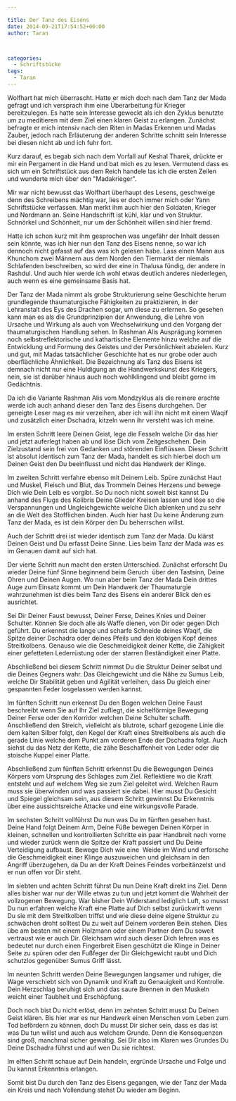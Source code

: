 ```yaml
---

title: Der Tanz des Eisens
date: 2014-09-21T17:54:52+00:00
author: Taran



categories:
  - Schriftstücke
tags:
  - Taran
---
```

Wolfhart hat mich überrascht. Hatte er mich doch nach dem Tanz der Mada gefragt und ich versprach ihm eine Überarbeitung für Krieger bereitzulegen. Es hatte sein Interesse geweckt als ich den Zyklus benutzte um zu meditieren mit dem Ziel einen klaren Geist zu erlangen. <!--more-->Zunächst befragte er mich intensiv nach den Riten in Madas Erkennen und Madas Zauber, jedoch nach Erläuterung der anderen Schritte schnitt sein Interesse bei diesen nicht ab und ich fuhr fort.


  
Kurz darauf, es begab sich nach dem Vorfall auf Keshal Tharek, drückte er mir ein Pergament in die Hand und bat mich es zu lesen. Vermutend dass es sich um ein Schriftstück aus dem Reich handele las ich die ersten Zeilen und wunderte mich über den "Madakrieger".
  
Mir war nicht bewusst das Wolfhart überhaupt des Lesens, geschweige denn des Schreibens mächtig war, lies er doch immer mich oder Yann Schriftstücke verfassen. Man merkt ihm auch hier den Soldaten, Krieger und Nordmann an. Seine Handschrift ist kühl, klar und von Struktur. Schnörkel und Schönheit, nur um der Schönheit willen sind hier fremd.
  
Hatte ich schon kurz mit ihm gesprochen was ungefähr der Inhalt dessen sein könnte, was ich hier nun den Tanz des Eisens nenne, so war ich dennoch nicht gefasst auf das was ich gelesen habe. Lass einen Mann aus Khunchom zwei Männern aus dem Norden den Tiermarkt der niemals Schlafenden beschreiben, so wird der eine in Thalusa fündig, der andere in Rashdul. Und auch hier werde ich wohl etwas deutlich anderes niederlegen, auch wenn es eine gemeinsame Basis hat.

Der Tanz der Mada nimmt als grobe Strukturierung seine Geschichte herum grundlegende thaumaturgische Fähigkeiten zu praktizieren, in der Lehranstalt des Eys des Drachen sogar, um diese zu erlernen. So gesehen kann man es als die Grundprinzipien der Anwendung, die Lehre von Ursache und Wirkung als auch von Wechselwirkung und den Vorgang der thaumaturgischen Handlung sehen. In Rashman Alis Ausprägung kommen noch selbstreflektorische und kathartische Elemente hinzu welche auf die Entwicklung und Formung des Geistes und der Persönlichkeit abzielen. Kurz und gut, mit Madas tatsächlicher Geschichte hat es nur grobe oder auch oberflächliche Ähnlichkeit. Die Bezeichnung als Tanz des Eisens ist demnach nicht nur eine Huldigung an die Handwerkskunst des Kriegers, nein, sie ist darüber hinaus auch noch wohlklingend und bleibt gerne im Gedächtnis.
  
Da ich die Variante Rashman Alis vom Mondzyklus als die reinere erachte werde ich auch anhand dieser den Tanz des Eisens durchgehen. Der geneigte Leser mag es mir verzeihen, aber ich will ihn nicht mit einem Waqif und zusätzlich einer Dschadra, kitzeln wenn ihr versteht was ich meine.

Im ersten Schritt leere Deinen Geist, lege die Fesseln welche Dir das hier und jetzt auferlegt haben ab und löse Dich vom Zeitgeschehen. Dein Zielzustand sein frei von Gedanken und störenden Einflüssen. Dieser Schritt ist absolut identisch zum Tanz der Mada, handelt es sich hierbei doch um Deinen Geist den Du beeinflusst und nicht das Handwerk der Klinge.
  
Im zweiten Schritt verfahre ebenso mit Deinem Leib. Spüre zunächst Haut und Muskel, Fleisch und Blut, das Trommeln Deines Herzens und bewege Dich wie Dein Leib es vorgibt. So Du noch nicht soweit bist kannst Du anhand des Flugs des Kolibris Deine Glieder Kreisen lassen und löse so die Verspannungen und Ungleichgewichte welche Dich ablenken und zu sehr an die Welt des Stofflichen binden. Auch hier hast Du keine Änderung zum Tanz der Mada, es ist dein Körper den Du beherrschen willst.
  
Auch der Schritt drei ist wieder identisch zum Tanz der Mada. Du klärst Deinen Geist und Du erfasst Deine Sinne. Lies beim Tanz der Mada was es im Genauen damit auf sich hat.
  
Der vierte Schritt nun macht den ersten Unterschied. Zunächst erforscht Du wieder Deine fünf Sinne beginnend beim Geruch  über den Tastsinn, Deine Ohren und Deinen Augen. Wo nun aber beim Tanz der Mada Dein drittes Auge zum Einsatz kommt um Dein Handwerk der Thaumaturgie wahrzunehmen ist dies beim Tanz des Eisens ein anderer Blick den es ausrichtet.
  
Sei Dir Deiner Faust bewusst, Deiner Ferse, Deines Knies und Deiner Schulter. Können Sie doch alle als Waffe dienen, von Dir oder gegen Dich geführt. Du erkennst die lange und scharfe Schneide deines Waqif, die Spitze deiner Dschadra oder deines Pfeils und den klobigen Kopf deines Streitkolbens. Genauso wie die Geschmeidigkeit deiner Kette, die Zähigkeit einer gefetteten Lederrüstung oder der starren Beständigkeit einer Platte.
  
Abschließend bei diesem Schritt nimmst Du die Struktur Deiner selbst und die Deines Gegners wahr. Das Gleichgewicht und die Nähe zu Sumus Leib, welche Dir Stabilität geben und Agilität verleihen, dass Du gleich einer gespannten Feder losgelassen werden kannst.
  
Im fünften Schritt nun erkennst Du den Bogen welchen Deine Faust beschreibt wenn Sie auf Ihr Ziel zufliegt, die sichelförmige Bewegung Deiner Ferse oder den Korridor welchen Deine Schulter schafft. Anschließend den Streich, vielleicht als blutrote, scharf gezogene Linie die dem kalten Silber folgt, den Kegel der Kraft eines Streitkolbens als auch die gerade Linie welche dem Punkt am vorderen Ende der Dschadra folgt. Auch siehst du das Netz der Kette, die zähe Beschaffenheit von Leder oder die stoische Kuppel einer Platte.
  
Abschließend zum fünften Schritt erkennst Du die Bewegungen Deines Körpers vom Ursprung des Schlages zum Ziel. Reflektiere wo die Kraft entsteht und auf welchem Weg sie zum Ziel geleitet wird. Welchen Raum muss sie überwinden und was passiert sie dabei. Hier musst Du Gesicht und Spiegel gleichsam sein, aus diesem Schritt gewinnst Du Erkenntnis über eine aussichtsreiche Attacke und eine wirkungsvolle Parade.
  
Im sechsten Schritt vollführst Du nun was Du im fünften gesehen hast. Deine Hand folgt Deinem Arm, Deine Füße bewegen Deinen Körper in kleinen, schnellen und kontrollierten Schritte ein paar Handbreit nach vorne und wieder zurück wenn die Spitze der Kraft passiert und Du Deine Verteidigung aufbaust. Bewege Dich wie eine  Weide im Wind und erforsche die Geschmeidigkeit einer Klinge auszuweichen und gleichsam in den  Angriff überzugehen, da Du an der Kraft Deines Feindes vorbeitänzelst und er nun offen vor Dir steht.
  
Im siebten und achten Schritt führst Du nun Deine Kraft direkt ins Ziel. Denn alles bisher war nur der Wille etwas zu tun und jetzt kommt die Wahrheit der vollzogenen Bewegung. War bisher Dein Widerstand lediglich Luft, so musst Du nun erfahren welche Kraft eine Platte auf Dich selbst zurückwirft wenn Du sie mit dem Streitkolben triffst und wie diese deine eigene Struktur zu schwächen droht solltest Du zu weit auf Deinem vorderen Bein stehen. Dies übe am besten mit einem Holzmann oder einem Partner dem Du soweit vertraust wie er auch Dir. Gleichsam wird auch dieser Dich lehren was es bedeutet nur durch einen Fingerbreit Eisen geschützt die Klinge in Deiner Seite zu spüren oder den Fußfeger der Dir Gleichgewicht raubt und Dich schutzlos gegenüber Sumus Griff lässt.
  
Im neunten Schritt werden Deine Bewegungen langsamer und ruhiger, die Wage verschiebt sich von Dynamik und Kraft zu Genauigkeit und Kontrolle. Dein Herzschlag beruhigt sich und das saure Brennen in den Muskeln weicht einer Taubheit und Erschöpfung.
  
Doch noch bist Du nicht erlöst, denn im zehnten Schritt musst Du Deinen Geist klären. Bis hier war es nur Handwerk einen Menschen vom Leben zum Tod befördern zu können, doch Du musst Dir sicher sein, dass es das ist was Du tun willst und auch aus welchem Grunde. Denn die Konsequenzen sind groß, manchmal sicher gewaltig. Sei Dir also im Klaren wes Grundes Du Deine Dschadra führst und auf wen Du sie richtest.
  
Im elften Schritt schaue auf Dein handeln, ergründe Ursache und Folge und Du kannst Erkenntnis erlangen.

Somit bist Du durch den Tanz des Eisens gegangen, wie der Tanz der Mada ein Kreis und nach Vollendung stehst Du wieder am Beginn.